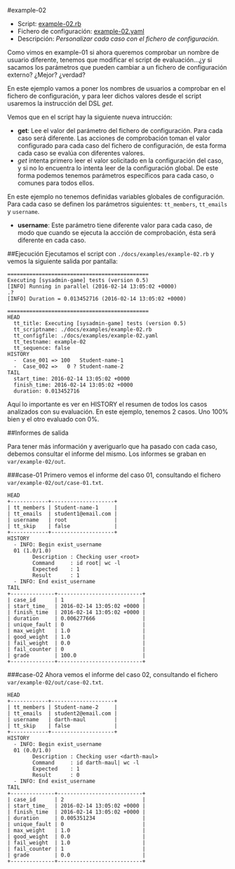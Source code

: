 
#example-02

* Script: [example-02.rb](../examples/example-02.rb) 
* Fichero de configuración: [example-02.yaml](../examples/example-02.yaml)
* Descripción: *Personalizar cada caso con el fichero de configuración.*

Como vimos en example-01 si ahora queremos comprobar un nombre de usuario
diferente, tenemos que modificar el script de evaluación...¿y si
sacamos los parámetros que pueden cambiar a un fichero de configuración
externo? ¿Mejor? ¿verdad?

En este ejemplo vamos a poner los nombres de usuarios a comprobar en el
fichero de configuración, y para leer dichos valores desde el script usaremos
la instrucción del DSL *get*.

Vemos que en el script hay la siguiente nueva intrucción:
* **get**: Lee el valor del parámetro del fichero de configuración. Para cada caso 
será diferente. Las acciones de comprobación toman el valor configurado para
cada caso del fichero de configuración, de esta forma cada caso se evalúa
con diferentes valores.
* *get* intenta primero leer el valor solicitado en la configuración del caso,
y si no lo encuentra lo intenta leer de la configuración global. De este forma
podemos tenemos parámetros específicos para cada caso, o comunes para todos
ellos.

En este ejemplo no tenemos definidas variables globales de configuración.
Para cada caso se definen los parámetros siguientes: `tt_members`, `tt_emails` 
y `username`.
* **username**: Este parámetro tiene diferente valor para cada caso, de modo
que cuando se ejecuta la accción de comprobación, ésta será diferente en cada
caso.

##Ejecución
Ejecutamos el script con `./docs/examples/example-02.rb` y vemos la siguiente salida por pantalla:

```
=============================================
Executing [sysadmin-game] tests (version 0.5)
[INFO] Running in parallel (2016-02-14 13:05:02 +0000)
.?
[INFO] Duration = 0.013452716 (2016-02-14 13:05:02 +0000)

=============================================
HEAD
  tt_title: Executing [sysadmin-game] tests (version 0.5)
  tt_scriptname: ./docs/examples/example-02.rb
  tt_configfile: ./docs/examples/example-02.yaml
  tt_testname: example-02
  tt_sequence: false
HISTORY
  -  Case_001 => 100   Student-name-1
  -  Case_002 =>   0 ? Student-name-2
TAIL
  start_time: 2016-02-14 13:05:02 +0000
  finish_time: 2016-02-14 13:05:02 +0000
  duration: 0.013452716
```

Aquí lo importante es ver en HISTORY el resumen de todos los casos analizados
con su evaluación. En este ejemplo, tenemos 2 casos. Uno 100% bien y el 
otro evaluado con 0%.

##Informes de salida

Para tener más información y averiguarlo que ha pasado con cada caso, debemos
consultar el informe del mismo. Los informes se graban en `var/example-02/out`.

###case-01
Primero vemos el informe del caso 01, consultando el fichero `var/example-02/out/case-01.txt`.
```
HEAD
+------------+--------------------+
| tt_members | Student-name-1     |
| tt_emails  | student1@email.com |
| username   | root               |
| tt_skip    | false              |
+------------+--------------------+
HISTORY
  - INFO: Begin exist_username
  01 (1.0/1.0)
  		Description : Checking user <root>
  		Command     : id root| wc -l
  		Expected    : 1
  		Result      : 1
  - INFO: End exist_username
TAIL
+--------------+---------------------------+
| case_id      | 1                         |
| start_time_  | 2016-02-14 13:05:02 +0000 |
| finish_time  | 2016-02-14 13:05:02 +0000 |
| duration     | 0.006277666               |
| unique_fault | 0                         |
| max_weight   | 1.0                       |
| good_weight  | 1.0                       |
| fail_weight  | 0.0                       |
| fail_counter | 0                         |
| grade        | 100.0                     |
+--------------+---------------------------+
```

###case-02
Ahora vemos el informe del caso 02, consultando el fichero `var/example-02/out/case-02.txt`.
```
HEAD
+------------+--------------------+
| tt_members | Student-name-2     |
| tt_emails  | student2@email.com |
| username   | darth-maul         |
| tt_skip    | false              |
+------------+--------------------+
HISTORY
  - INFO: Begin exist_username
  01 (0.0/1.0)
  		Description : Checking user <darth-maul>
  		Command     : id darth-maul| wc -l
  		Expected    : 1
  		Result      : 0
  - INFO: End exist_username
TAIL
+--------------+---------------------------+
| case_id      | 2                         |
| start_time_  | 2016-02-14 13:05:02 +0000 |
| finish_time  | 2016-02-14 13:05:02 +0000 |
| duration     | 0.005351234               |
| unique_fault | 0                         |
| max_weight   | 1.0                       |
| good_weight  | 0.0                       |
| fail_weight  | 1.0                       |
| fail_counter | 1                         |
| grade        | 0.0                       |
+--------------+---------------------------+
```

